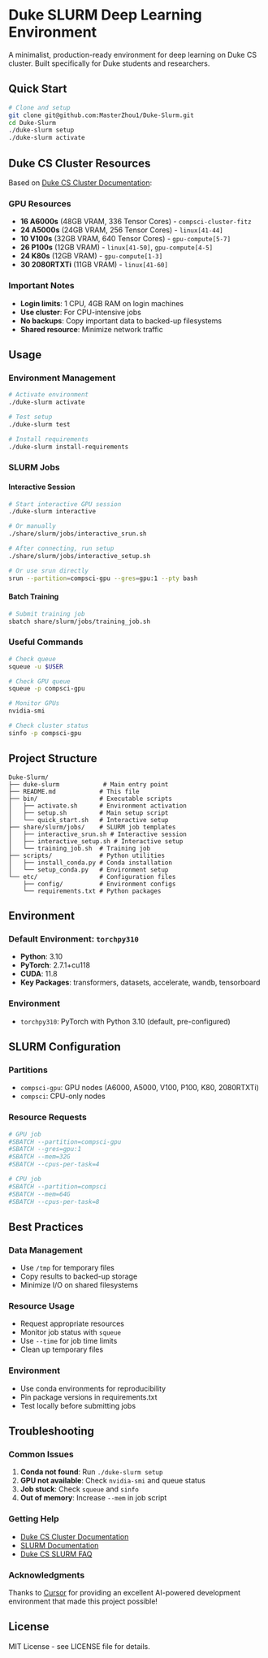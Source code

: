 # Duke SLURM Deep Learning Environment

A minimalist, production-ready environment for deep learning on Duke CS cluster. Built specifically for Duke students and researchers.

## Quick Start

```bash
# Clone and setup
git clone git@github.com:MasterZhou1/Duke-Slurm.git
cd Duke-Slurm
./duke-slurm setup
./duke-slurm activate
```

## Duke CS Cluster Resources

Based on [Duke CS Cluster Documentation](https://cs.duke.edu/csl/facilities/cluster):

### GPU Resources
- **16 A6000s** (48GB VRAM, 336 Tensor Cores) - `compsci-cluster-fitz`
- **24 A5000s** (24GB VRAM, 256 Tensor Cores) - `linux[41-44]`
- **10 V100s** (32GB VRAM, 640 Tensor Cores) - `gpu-compute[5-7]`
- **26 P100s** (12GB VRAM) - `linux[41-50]`, `gpu-compute[4-5]`
- **24 K80s** (12GB VRAM) - `gpu-compute[1-3]`
- **30 2080RTXTi** (11GB VRAM) - `linux[41-60]`

### Important Notes
- **Login limits**: 1 CPU, 4GB RAM on login machines
- **Use cluster**: For CPU-intensive jobs
- **No backups**: Copy important data to backed-up filesystems
- **Shared resource**: Minimize network traffic



## Usage

### Environment Management
```bash
# Activate environment
./duke-slurm activate

# Test setup
./duke-slurm test

# Install requirements
./duke-slurm install-requirements
```

### SLURM Jobs

#### Interactive Session
```bash
# Start interactive GPU session
./duke-slurm interactive

# Or manually
./share/slurm/jobs/interactive_srun.sh

# After connecting, run setup
./share/slurm/jobs/interactive_setup.sh

# Or use srun directly
srun --partition=compsci-gpu --gres=gpu:1 --pty bash
```

#### Batch Training
```bash
# Submit training job
sbatch share/slurm/jobs/training_job.sh
```

### Useful Commands
```bash
# Check queue
squeue -u $USER

# Check GPU queue
squeue -p compsci-gpu

# Monitor GPUs
nvidia-smi

# Check cluster status
sinfo -p compsci-gpu
```

## Project Structure

```
Duke-Slurm/
├── duke-slurm            # Main entry point
├── README.md            # This file
├── bin/                 # Executable scripts
│   ├── activate.sh      # Environment activation
│   ├── setup.sh         # Main setup script
│   └── quick_start.sh   # Interactive setup
├── share/slurm/jobs/    # SLURM job templates
│   ├── interactive_srun.sh # Interactive session
│   ├── interactive_setup.sh # Interactive setup
│   └── training_job.sh  # Training job
├── scripts/             # Python utilities
│   ├── install_conda.py # Conda installation
│   └── setup_conda.py   # Environment setup
└── etc/                 # Configuration files
    ├── config/          # Environment configs
    └── requirements.txt # Python packages
```

## Environment

### Default Environment: `torchpy310`
- **Python**: 3.10
- **PyTorch**: 2.7.1+cu118
- **CUDA**: 11.8
- **Key Packages**: transformers, datasets, accelerate, wandb, tensorboard

### Environment
- `torchpy310`: PyTorch with Python 3.10 (default, pre-configured)

## SLURM Configuration

### Partitions
- `compsci-gpu`: GPU nodes (A6000, A5000, V100, P100, K80, 2080RTXTi)
- `compsci`: CPU-only nodes

### Resource Requests
```bash
# GPU job
#SBATCH --partition=compsci-gpu
#SBATCH --gres=gpu:1
#SBATCH --mem=32G
#SBATCH --cpus-per-task=4

# CPU job
#SBATCH --partition=compsci
#SBATCH --mem=64G
#SBATCH --cpus-per-task=8
```

## Best Practices

### Data Management
- Use `/tmp` for temporary files
- Copy results to backed-up storage
- Minimize I/O on shared filesystems

### Resource Usage
- Request appropriate resources
- Monitor job status with `squeue`
- Use `--time` for job time limits
- Clean up temporary files

### Environment
- Use conda environments for reproducibility
- Pin package versions in requirements.txt
- Test locally before submitting jobs

## Troubleshooting

### Common Issues
1. **Conda not found**: Run `./duke-slurm setup`
2. **GPU not available**: Check `nvidia-smi` and queue status
3. **Job stuck**: Check `squeue` and `sinfo`
4. **Out of memory**: Increase `--mem` in job script

### Getting Help
- [Duke CS Cluster Documentation](https://cs.duke.edu/csl/facilities/cluster)
- [SLURM Documentation](https://slurm.schedmd.com/)
- [Duke CS SLURM FAQ](https://cs.duke.edu/csl/faqs/slurm)

### Acknowledgments
Thanks to [Cursor](https://cursor.sh/) for providing an excellent AI-powered development environment that made this project possible!

## License

MIT License - see LICENSE file for details. 